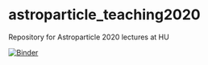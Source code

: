 # astroparticle_teaching2020
Repository for Astroparticle 2020 lectures at HU

[![Binder](https://mybinder.org/badge_logo.svg)](https://mybinder.org/v2/gh/desy-multimessenger/astroparticle_teaching2020/master?filepath=Intro_Python_Tutorial.ipynb)